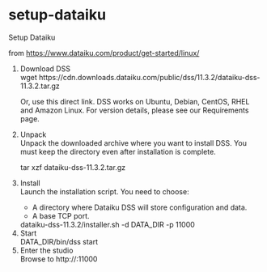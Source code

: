 # setup-dataiku
Setup Dataiku

from https://www.dataiku.com/product/get-started/linux/

<ol>
  <li>Download DSS</li>
  wget https://cdn.downloads.dataiku.com/public/dss/11.3.2/dataiku-dss-11.3.2.tar.gz

  Or, use this direct link.
  DSS works on Ubuntu, Debian, CentOS, RHEL and Amazon Linux. For version details, please see our Requirements page.
  
  <li>Unpack</li>
  Unpack the downloaded archive where you want to install DSS.
  You must keep the directory even after installation is complete.

  tar xzf dataiku-dss-11.3.2.tar.gz

  <li>Install</li>
  Launch the installation script. You need to choose:
  <ul>
    <li>A directory where Dataiku DSS will store configuration and data.</li>
    <li>A base TCP port.</li>
  </ul>
  dataiku-dss-11.3.2/installer.sh -d DATA_DIR -p 11000

  <li>Start</li>
  DATA_DIR/bin/dss start

  <li>Enter the studio</li>
  Browse to http://<your_server_address>:11000

</ol>
